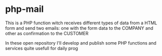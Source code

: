 # php-mail
This is a PHP function witch receives different types of data from a HTML form and send two emails: one with the form data to the COMPANY and other as confirmation to the CUSTOMER

In these open repository I'll develop and publish some PHP functions and services quite usefull for daily prog

